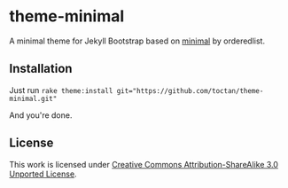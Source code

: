 # theme-minimal

A minimal theme for Jekyll Bootstrap based on [minimal](https://github.com/orderedlist/minimal) by orderedlist.

## Installation

Just run
`rake theme:install git="https://github.com/toctan/theme-minimal.git"`

And you're done.

## License

This work is licensed under [Creative Commons Attribution-ShareAlike 3.0 Unported License](http://creativecommons.org/licenses/by-sa/3.0/).

